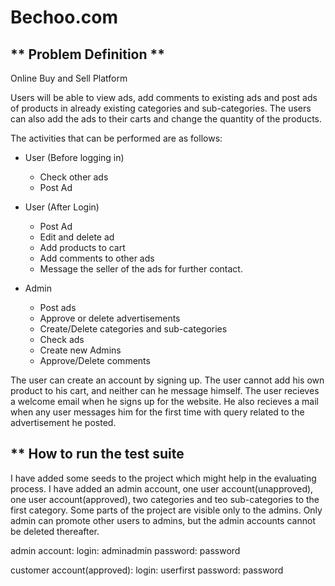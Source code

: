 
# Bechoo.com

## ** Problem Definition **

  Online Buy and Sell Platform

Users will be able to view ads, add comments to existing ads and post ads of products in already existing categories and sub-categories. The users can also add the ads to their carts and change the quantity of the products.

The activities that can be performed are as follows:

* User (Before logging in)
  * Check other ads
  * Post Ad
* User (After Login)
  * Post Ad
  * Edit and delete ad
  * Add products to cart
  * Add comments to other ads
  * Message the seller of the ads for further contact.

* Admin
  * Post ads
  * Approve or delete advertisements
  * Create/Delete categories and sub-categories
  * Check ads
  * Create new Admins
  * Approve/Delete comments

The user can create an account by signing up. The user cannot add his own product to his cart, and neither can he message himself. The user recieves a welcome email when he signs up for the website. He also recieves a mail when any user messages him for the first time with query related to the advertisement he posted.

## ** How to run the test suite

  I have added some seeds to the project which might help in the evaluating process. I have added an admin account, one user account(unapproved), one user account(approved), two categories and teo sub-categories to the first category. Some parts of the project are visible only to the admins. Only admin can promote other users to admins, but the admin accounts cannot be deleted thereafter.

  admin account:
    login: adminadmin
    password: password

  customer account(approved):
    login: userfirst
    password: password
